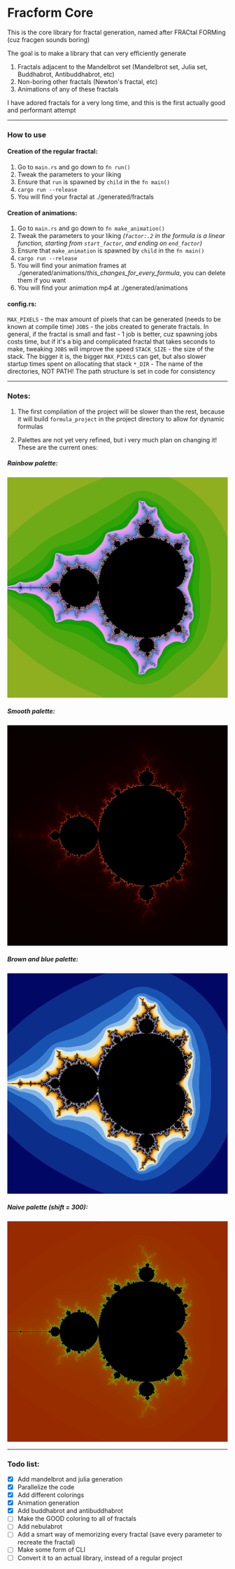 # Fracform Core

This is the core library for fractal generation, named after FRACtal FORMing (cuz fracgen sounds boring)

The goal is to make a library that can very efficiently generate

1) Fractals adjacent to the Mandelbrot set (Mandelbrot set, Julia set, Buddhabrot, Antibuddhabrot, etc)
2) Non-boring other fractals (Newton's fractal, etc)
3) Animations of any of these fractals

I have adored fractals for a very long time, and this is the first actually good and performant attempt

---
### How to use

#### Creation of the regular fractal:
1) Go to `main.rs` and go down to `fn run()`
2) Tweak the parameters to your liking
3) Ensure that `run` is spawned by `child` in the `fn main()`
4) `cargo run --release`
5) You will find your fractal at ./generated/fractals

#### Creation of animations:
1) Go to `main.rs` and go down to `fn make_animation()`
2) Tweak the parameters to your liking _(`factor:.2` in the formula is a linear function, starting from `start_factor`, and ending on `end_factor`)_
3) Ensure that `make_animation` is spawned by `child` in the `fn main()`
4) `cargo run --release`
5) You will find your animation frames at ./generated/animations/_this\_changes\_for\_every\_formula_, you can delete them if you want
6) You will find your animation mp4 at ./generated/animations

#### config.rs:

`MAX_PIXELS` - the max amount of pixels that can be generated (needs to be known at compile time)
`JOBS` - the jobs created to generate fractals. In general, if the fractal is small and fast - 1 job is better, cuz spawning jobs costs time, but if it's a big and complicated fractal that takes seconds to make, tweaking `JOBS` will improve the speed
`STACK_SIZE` - the size of the stack. The bigger it is, the bigger `MAX_PIXELS` can get, but also slower startup times spent on allocating that stack
`*_DIR` - The name of the directories, NOT PATH! The path structure is set in code for consistency

---
### Notes:

1) The first compilation of the project will be slower than the rest, because it will build `formula_project` in the project directory to allow for dynamic formulas

2) Palettes are not yet very refined, but i very much plan on changing it! These are the current ones:

##### Rainbow palette:
![rainbow palette](https://github.com/LasterAlex/fracform-core/blob/master/fractal_examples/rainbow_palette.png?raw=true)

##### Smooth palette:
![smooth palette](https://github.com/LasterAlex/fracform-core/blob/master/fractal_examples/smooth_palette.png?raw=true)

##### Brown and blue palette:
![brown and blue palette](https://github.com/LasterAlex/fracform-core/blob/master/fractal_examples/brown_and_blue_palette.png?raw=true)

##### Naive palette (shift = 300):
![naive palette with shift 300](https://github.com/LasterAlex/fracform-core/blob/master/fractal_examples/naive_palette.png?raw=true)

---
### Todo list:
- [x] Add mandelbrot and julia generation
- [x] Parallelize the code
- [x] Add different colorings
- [x] Animation generation
- [x] Add buddhabrot and antibuddhabrot
- [ ] Make the GOOD coloring to all of fractals
- [ ] Add nebulabrot
- [ ] Add a smart way of memorizing every fractal (save every parameter to recreate the fractal)
- [ ] Make some form of CLI
- [ ] Convert it to an actual library, instead of a regular project 

